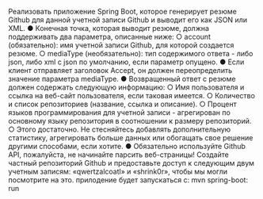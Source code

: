 Реализовать приложение Spring Boot, которое генерирует резюме Github для данной учетной записи Github и выводит его как JSON или XML.
● Конечная точка, которая выводит резюме, должна поддерживать два параметра, описанные ниже:
○ account (обязательно): имя учетной записи Github, для которой создается резюме.
○ mediaType (необязательно): тип содержимого ответа - либо json, либо xml с json по умолчанию, если параметр
опущено.
● Если клиент отправляет заголовок Accept, он должен переопределить значение параметра mediaType.
● Возвращенный ответ с резюме должен содержать следующую информацию:
○ Имя пользователя и ссылка на веб-сайт пользователя, если таковая имеется.
○ Количество и список репозиториев (название, ссылка и описание).
○ Процент языков программирования для учетной записи - агрегирован по основному языку репозитория в соотношении к размеру
репозиторий.
○ Этого достаточно. Не стесняйтесь добавлять дополнительную статистику, агрегировать больше данных или обогащать свое решение другими способами, если хотите.
● Обязательно используйте Github API, пожалуйста, не начинайте парсить веб-страницы!
Создайте частный репозиторий Github и предоставьте доступ к следующим двум учетным записям: «qwertzalcoatl» и «shrink0r», чтобы мы могли
посмотрите на это. прилодение будет запускаться с: mvn spring-boot: run